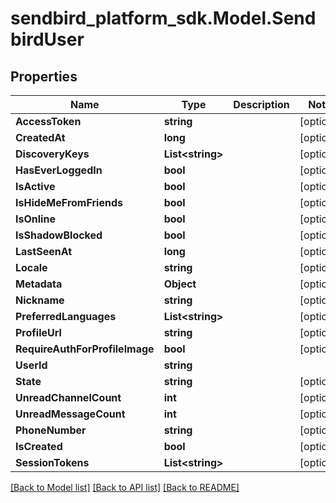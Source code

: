 
# sendbird_platform_sdk.Model.SendbirdUser

## Properties

Name | Type | Description | Notes
------------ | ------------- | ------------- | -------------
**AccessToken** | **string** |  | [optional] 
**CreatedAt** | **long** |  | [optional] 
**DiscoveryKeys** | **List&lt;string&gt;** |  | [optional] 
**HasEverLoggedIn** | **bool** |  | [optional] 
**IsActive** | **bool** |  | [optional] 
**IsHideMeFromFriends** | **bool** |  | [optional] 
**IsOnline** | **bool** |  | [optional] 
**IsShadowBlocked** | **bool** |  | [optional] 
**LastSeenAt** | **long** |  | [optional] 
**Locale** | **string** |  | [optional] 
**Metadata** | **Object** |  | [optional] 
**Nickname** | **string** |  | [optional] 
**PreferredLanguages** | **List&lt;string&gt;** |  | [optional] 
**ProfileUrl** | **string** |  | [optional] 
**RequireAuthForProfileImage** | **bool** |  | [optional] 
**UserId** | **string** |  | 
**State** | **string** |  | [optional] 
**UnreadChannelCount** | **int** |  | [optional] 
**UnreadMessageCount** | **int** |  | [optional] 
**PhoneNumber** | **string** |  | [optional] 
**IsCreated** | **bool** |  | [optional] 
**SessionTokens** | **List&lt;string&gt;** |  | [optional] 

[[Back to Model list]](../README.md#documentation-for-models)
[[Back to API list]](../README.md#documentation-for-api-endpoints)
[[Back to README]](../README.md)

